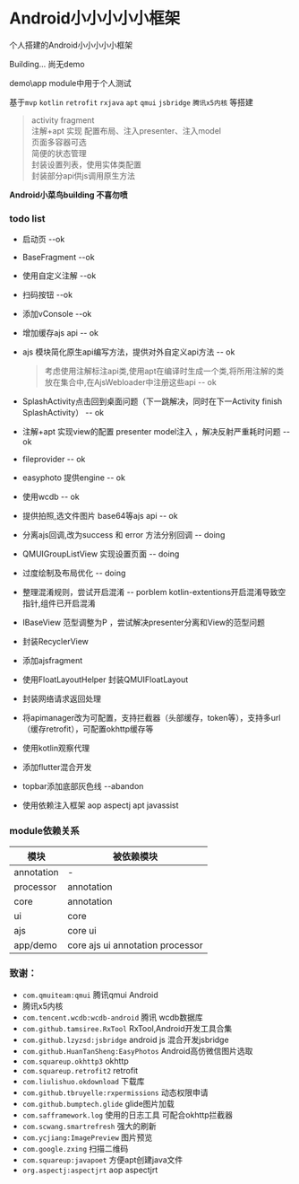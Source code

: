 # Android小小小小小框架
个人搭建的Android小小小小小框架 

Building...  尚无demo

demo\app module中用于个人测试

基于`mvp` `kotlin` `retrofit` `rxjava` `apt` `qmui` `jsbridge` `腾讯x5内核` 等搭建

> activity fragment  
  注解+apt 实现 配置布局、注入presenter、注入model  
  页面多容器可选  
  简便的状态管理  
  封装设置列表，使用实体类配置  
  封装部分api供js调用原生方法

<b>Android小菜鸟building  不喜勿喷</b>


### todo list
- 启动页  --ok 
- BaseFragment  --ok
- 使用自定义注解  --ok
- 扫码按钮  --ok
- 添加vConsole --ok
- 增加缓存ajs api -- ok
- ajs 模块简化原生api编写方法，提供对外自定义api方法 -- ok
    > 考虑使用注解标注api类,使用apt在编译时生成一个类,将所用注解的类放在集合中,在AjsWebloader中注册这些api  -- ok
- SplashActivity点击回到桌面问题（下一跳解决，同时在下一Activity finish SplashActivity）  -- ok
- 注解+apt 实现view的配置 presenter  model注入 ，解决反射严重耗时问题  -- ok
- fileprovider  --  ok
- easyphoto  提供engine  -- ok
- 使用wcdb  --  ok 
- 提供拍照,选文件图片 base64等ajs api -- ok

- 分离ajs回调,改为success  和 error 方法分别回调  --  doing
- QMUIGroupListView 实现设置页面  -- doing
- 过度绘制及布局优化 -- doing
- 整理混淆规则，尝试开启混淆  --  porblem  kotlin-extentions开启混淆导致空指针,组件已开启混淆
- IBaseView 范型调整为P ，尝试解决presenter分离和View的范型问题
- 封装RecyclerView
- 添加ajsfragment
- 使用FloatLayoutHelper 封装QMUIFloatLayout
- 封装网络请求返回处理
- 将apimanager改为可配置，支持拦截器（头部缓存，token等），支持多url（缓存retrofit），可配置okhttp缓存等
- 使用kotlin观察代理
- 添加flutter混合开发
- topbar添加底部灰色线 --abandon
- 使用依赖注入框架  aop  aspectj   apt  javassist


### module依赖关系
|模块|被依赖模块|
|---|---|
|annotation|-|
|processor|annotation|
|core|annotation|
|ui|core|
|ajs|core ui|
|app/demo|core ajs ui annotation processor|


### 致谢：
- `com.qmuiteam:qmui` 腾讯qmui Android
- 腾讯x5内核
- `com.tencent.wcdb:wcdb-android` 腾讯 wcdb数据库
- `com.github.tamsiree.RxTool`  RxTool,Android开发工具合集
- `com.github.lzyzsd:jsbridge` android js 混合开发jsbridge
- `com.github.HuanTanSheng:EasyPhotos`  Android高仿微信图片选取
- `com.squareup.okhttp3`  okhttp
- `com.squareup.retrofit2` retrofit
- `com.liulishuo.okdownload` 下载库
- `com.github.tbruyelle:rxpermissions` 动态权限申请
- `com.github.bumptech.glide`  glide图片加载
- `com.safframework.log`  使用的日志工具 可配合okhttp拦截器
- `com.scwang.smartrefresh`  强大的刷新
- `com.ycjiang:ImagePreview` 图片预览
- `com.google.zxing`  扫描二维码
- `com.squareup:javapoet` 方便apt创建java文件
- `org.aspectj:aspectjrt` aop aspectjrt